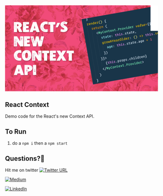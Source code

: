 ![alt text](https://github.com/asifvora/react-context-api-demo/blob/master/public/react-contex.png)

## React Context

Demo code for the React's new Context API.

## To Run

1. do a `npm i` then a `npm start`

## Questions?🤔 
  

Hit me on twitter [![Twitter URL](https://twitter.com/007_dark_shadow)](https://twitter.com/007_dark_shadow) 

[![Medium](https://img.shields.io/badge/Medium-ibhavikmakwana-green.svg)](https://medium.com/@asifvora) 

[![LinkedIn](https://img.shields.io/badge/LinkedIn-ibhavikmakwana-blue.svg)](https://www.linkedin.com/in/asif-vora/) 
